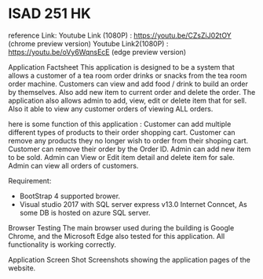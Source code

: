 # ISAD 251 HK
reference Link:
Youtube Link (1080P) :  https://youtu.be/CZsZiJ02tOY  (chrome preview version)
Youtube Link2(1080P) :  https://youtu.be/oVy6WqnsEcE (edge preview version)

Application Factsheet
This application is designed to be a system that allows a customer of a tea room order drinks or snacks from the tea room order machine. Customers can view and add food / drink to build an order by themselves. Also add new item to current order and delete the order.
The application also allows admin to add, view, edit or delete item that for sell. Also it able to view any customer orders of viewing ALL orders. 

here is some function of this application : 
Customer can add multiple different types of products to their order shopping cart.
Customer can remove any products they no longer wish to order from their shoping cart.
Customer can remove their order by the Order ID.
Admin can add new item to be sold.
Admin can View or Edit item detail and delete item for sale.
Admin can view all orders of customers.

Requirement:
- BootStrap 4 supported brower. 
- Visual studio 2017 with SQL server express v13.0
Internet Conncet, As some DB is hosted on azure SQL server.

Browser Testing
The main browser used during the building is Google Chrome, and the Microsoft Edge also tested for this application. All functionality is working correctly.

Application Screen Shot
Screenshots showing the application pages of the website.



